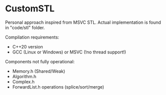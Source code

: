 # CustomSTL

Personal approach inspired from MSVC STL. Actual implementation is found in "code/stl" folder.

Compilation requirements:

- C++20 version
- GCC (Linux or Windows) or MSVC (!no thread support!)

Components not fully operational:

- Memory.h (Shared/Weak)
- Algorithm.h
- Complex.h
- ForwardList.h operations (splice/sort/merge)